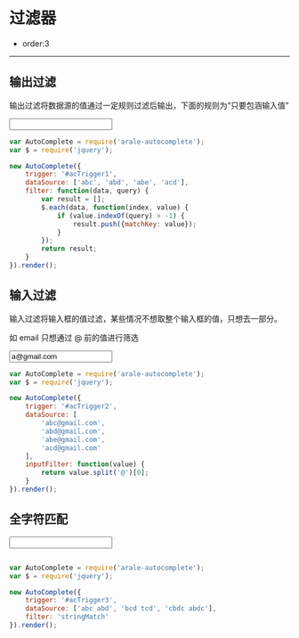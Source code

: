 # 过滤器

- order:3

----

## 输出过滤

输出过滤将数据源的值通过一定规则过滤后输出，下面的规则为“只要包涵输入值”

<input id="acTrigger1" type="text" value="" />

````javascript
var AutoComplete = require('arale-autocomplete');
var $ = require('jquery');

new AutoComplete({
    trigger: '#acTrigger1',
    dataSource: ['abc', 'abd', 'abe', 'acd'],
    filter: function(data, query) {
        var result = [];
        $.each(data, function(index, value) {
            if (value.indexOf(query) > -1) {
                result.push({matchKey: value});
            }
        });
        return result;
    }
}).render();
````

## 输入过滤

输入过滤将输入框的值过滤，某些情况不想取整个输入框的值，只想去一部分。

如 email 只想通过 @ 前的值进行筛选

<input id="acTrigger2" type="text" value="a@gmail.com" />

````javascript
var AutoComplete = require('arale-autocomplete');
var $ = require('jquery');

new AutoComplete({
    trigger: '#acTrigger2',
    dataSource: [
        'abc@gmail.com',
        'abd@gmail.com',
        'abe@gmail.com',
        'acd@gmail.com'
    ],
    inputFilter: function(value) {
        return value.split('@')[0];
    }
}).render();
````

## 全字符匹配

<input id="acTrigger3" type="text" value="" />

````javascript

var AutoComplete = require('arale-autocomplete');
var $ = require('jquery');

new AutoComplete({
    trigger: '#acTrigger3',
    dataSource: ['abc abd', 'bcd tcd', 'cbdc abdc'],
    filter: 'stringMatch'
}).render();
````
